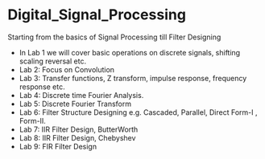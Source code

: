 # Digital_Signal_Processing
 Starting from the basics of Signal Processing till Filter Designing
 
 * In Lab 1 we will cover basic operations on discrete signals, shifting scaling reversal etc.
 * Lab 2: Focus on Convolution
 * Lab 3: Transfer functions, Z transform, impulse response, frequency response etc.
 * Lab 4: Discrete time Fourier Analysis.
 * Lab 5: Discrete Fourier Transform
 * Lab 6: Filter Structure Designing e.g. Cascaded, Parallel, Direct Form-I , Form-II.
 * Lab 7: IIR Filter Design, ButterWorth
 * Lab 8: IIR Filter Design, Chebyshev
 * Lab 9: FIR Filter Design
